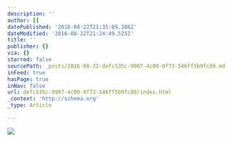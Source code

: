 ```yaml
---
description: ''
author: []
datePublished: '2016-08-22T21:35:09.386Z'
dateModified: '2016-08-22T21:24:49.525Z'
title: ''
publisher: {}
via: {}
starred: false
sourcePath: _posts/2016-08-22-defc535c-9907-4c00-8f73-546ff5b9fc89.md
inFeed: true
hasPage: true
inNav: false
url: defc535c-9907-4c00-8f73-546ff5b9fc89/index.html
_context: 'http://schema.org'
_type: Article

---
```

![](https://the-grid-user-content.s3-us-west-2.amazonaws.com/26a248fa-4d67-440f-8936-ab54fd9f7907.jpg)